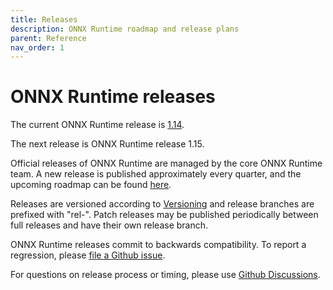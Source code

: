```yaml
---
title: Releases
description: ONNX Runtime roadmap and release plans
parent: Reference
nav_order: 1
---
```


# ONNX Runtime releases

The current ONNX Runtime release is [1.14](https://github.com/microsoft/onnxruntime/releases/tag/v1.14.0).

The next release is ONNX Runtime release 1.15.

Official releases of ONNX Runtime are managed by the core ONNX Runtime team. A new release is published approximately every quarter, and the upcoming roadmap can be found [here](https://github.com/microsoft/onnxruntime/wiki/Upcoming-Release-Roadmap).

Releases are versioned according to [Versioning](https://github.com/microsoft/onnxruntime/blob/main/docs/Versioning.md) and release branches are prefixed with "rel-". Patch releases may be published periodically between full releases and have their own release branch.

ONNX Runtime releases commit to backwards compatibility. To report a regression, please [file a Github issue](https://github.com/microsoft/onnxruntime/issues/new/choose).

For questions on release process or timing, please use [Github Discussions](https://github.com/microsoft/onnxruntime/discussions).
